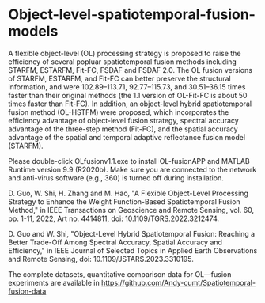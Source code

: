 # Object-level-spatiotemporal-fusion-models

A flexible object-level (OL) processing strategy is proposed to raise the efficiency of several popluar spatiotemporal fusion methods including STARFM, ESTARFM, Fit-FC, FSDAF and FSDAF 2.0. The OL fusion versions of STARFM, ESTARFM, and Fit-FC can better preserve the structural information, and were 102.89–113.71, 92.77–115.73, and 30.51–36.15 times faster than their original methods (the 1.1 version of OL-Fit-FC is about 50 times faster than Fit-FC). In addition, an object-level hybrid spatiotemporal fusion method (OL-HSTFM) were proposed, which incorporates the efficiency advantage of object-level fusion strategy, spectral accuracy advantage of the three-step method (Fit-FC), and the spatial accuracy advantage of the spatial and temporal adaptive reflectance fusion model (STARFM).

Please double-click OLfusionv1.1.exe to install OL-fusionAPP and MATLAB Runtime version 9.9 (R2020b). Make sure you are connected to the network and anti-virus software (e.g., 360) is turned off during installation.

D. Guo, W. Shi, H. Zhang and M. Hao, "A Flexible Object-Level Processing Strategy to Enhance the Weight Function-Based Spatiotemporal Fusion Method," in IEEE Transactions on Geoscience and Remote Sensing, vol. 60, pp. 1-11, 2022, Art no. 4414811, doi: 10.1109/TGRS.2022.3212474.

D. Guo and W. Shi, "Object-Level Hybrid Spatiotemporal Fusion: Reaching a Better Trade-Off Among Spectral Accuracy, Spatial Accuracy and Efficiency," in IEEE Journal of Selected Topics in Applied Earth Observations and Remote Sensing, doi: 10.1109/JSTARS.2023.3310195.

The complete datasets, quantitative comparison data for OL—fusion experiments are available in https://github.com/Andy-cumt/Spatiotemporal-fusion-data
